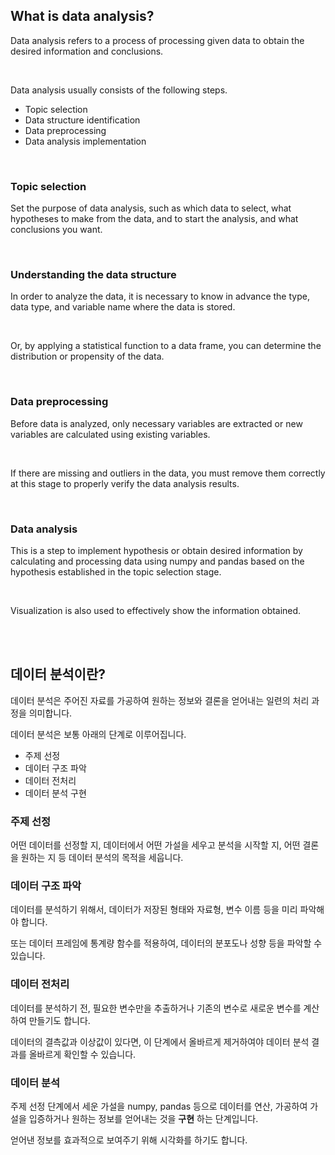 ##  What is data analysis?

Data analysis refers to a process of processing given data to obtain the desired information and conclusions.

<br>

Data analysis usually consists of the following steps.

- Topic selection
- Data structure identification
- Data preprocessing
- Data analysis implementation

<br>

### Topic selection

Set the purpose of data analysis, such as which data to select, what hypotheses to make from the data, and to start the analysis, and what conclusions you want.

<br>

### Understanding the data structure
In order to analyze the data, it is necessary to know in advance the type, data type, and variable name where the data is stored.

<br>

Or, by applying a statistical function to a data frame, you can determine the distribution or propensity of the data.

<br>

### Data preprocessing
Before data is analyzed, only necessary variables are extracted or new variables are calculated using existing variables.

<br>

If there are missing and outliers in the data, you must remove them correctly at this stage to properly verify the data analysis results.

<br>

### Data analysis
This is a step to implement hypothesis or obtain desired information by calculating and processing data using numpy and pandas based on the hypothesis established in the topic selection stage.

<br>

Visualization is also used to effectively show the information obtained.

<br>

<br>

## 데이터 분석이란?

데이터 분석은 주어진 자료를 가공하여 원하는 정보와 결론을 얻어내는 일련의 처리 과정을 의미합니다.

데이터 분석은 보통 아래의 단계로 이루어집니다.

- 주제 선정
- 데이터 구조 파악
- 데이터 전처리
- 데이터 분석 구현

### 주제 선정

어떤 데이터를 선정할 지, 데이터에서 어떤 가설을 세우고 분석을 시작할 지, 어떤 결론을 원하는 지 등 데이터 분석의 목적을 세웁니다.

### 데이터 구조 파악

데이터를 분석하기 위해서, 데이터가 저장된 형태와 자료형, 변수 이름 등을 미리 파악해야 합니다.

또는 데이터 프레임에 통계량 함수를 적용하여, 데이터의 분포도나 성향 등을 파악할 수 있습니다.

### 데이터 전처리

데이터를 분석하기 전, 필요한 변수만을 추출하거나 기존의 변수로 새로운 변수를 계산하여 만들기도 합니다.

데이터의 결측값과 이상값이 있다면, 이 단계에서 올바르게 제거하여야 데이터 분석 결과를 올바르게 확인할 수 있습니다.

### 데이터 분석

주제 선정 단계에서 세운 가설을 numpy, pandas 등으로 데이터를 연산, 가공하여 가설을 입증하거나 원하는 정보를 얻어내는 것을 **구현** 하는 단계입니다.

얻어낸 정보를 효과적으로 보여주기 위해 시각화를 하기도 합니다.